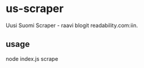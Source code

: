 us-scraper
==========

Uusi Suomi Scraper - raavi blogit readability.com:iin.

## usage

node index.js scrape <url>
